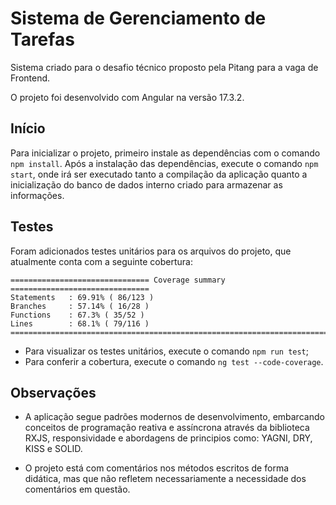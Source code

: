 # Sistema de Gerenciamento de Tarefas

Sistema criado para o desafio técnico proposto pela Pitang para a vaga de Frontend.

O projeto foi desenvolvido com Angular na versão 17.3.2.

## Início

Para inicializar o projeto, primeiro instale as dependências com o comando `npm install`.
Após a instalação das dependências, execute o comando `npm start`, onde irá ser executado tanto a compilação da aplicação quanto a inicialização do banco de dados interno criado para armazenar as informações.

## Testes

Foram adicionados testes unitários para os arquivos do projeto, que atualmente conta com a seguinte cobertura:

```
=============================== Coverage summary ===============================
Statements   : 69.91% ( 86/123 )
Branches     : 57.14% ( 16/28 )
Functions    : 67.3% ( 35/52 )
Lines        : 68.1% ( 79/116 )
================================================================================
```

- Para visualizar os testes unitários, execute o comando `npm run test`;
- Para conferir a cobertura, execute o comando `ng test --code-coverage`.

## Observações

- A aplicação segue padrões modernos de desenvolvimento, embarcando conceitos de programação reativa e assíncrona através da biblioteca RXJS, responsividade e abordagens de principios como: YAGNI, DRY, KISS e SOLID.
  
- O projeto está com comentários nos métodos escritos de forma didática, mas que não refletem necessariamente a necessidade dos comentários em questão.
